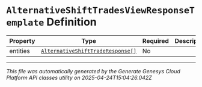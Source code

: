 # `AlternativeShiftTradesViewResponseTemplate` Definition

| Property | Type | Required | Description |
|----------|------|----------|-------------|
| entities | [`AlternativeShiftTradeResponse[]`](alternativeshifttraderesponse-definition.md) | No |  |

---

*This file was automatically generated by the Generate Genesys Cloud Platform API classes utility on 2025-04-24T15:04:26.042Z*